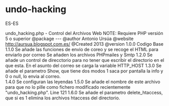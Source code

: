 # undo-hacking
ES-ES

undo_hacking.php - Control del Archivos Web
NOTE: Requiere PHP versión 5 o superior
@package ---
@author Antonio Ursúa
@website http://aursua.blogspot.com.es/
@Created 2013
@version 1.0.0 Codigo Base
         1.1.0 Se añade las funciones de envio de coreo y se recoge el HTML para enviarlo por correo
               Se añaden los archivos PHPmailes y Smtp
         1.2.0 Se añade un control de direcctorio para no tener que escribir el directorio en el que esta.
               En el asunto del correo se carga la variable HTTP_HOST
         1.3.0 Se añade el parametro Show, que tiene dos modos 1 saca por pantalla la info y 0 o null, lo envia al correo.		
         1.4.0 Se configuran las leyendas
         1.5.0 Se añade el nombre de este archivo para que no lo pille como fichero modificado recientemente "undo_hacking.php". Line 121
         1.6.0 Se añade el parametro delete_htaccess, que si es 1 elimina los archivos htaccess del directorio.
 
 
